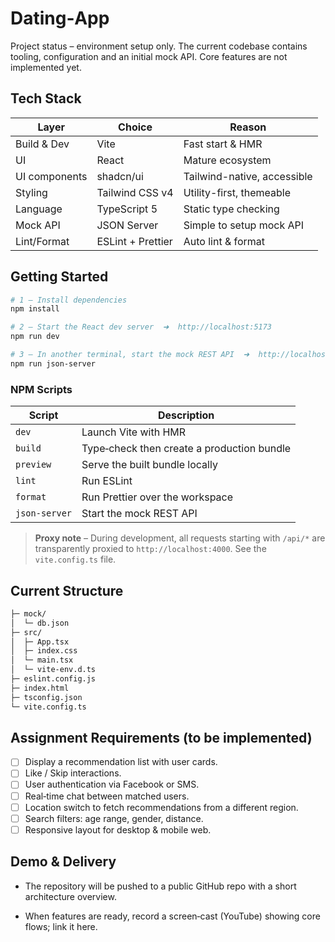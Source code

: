 # Dating‑App

Project status – environment setup only. The current codebase contains tooling, configuration and an initial mock API. Core features are not implemented yet.

## Tech Stack

| Layer         | Choice            | Reason                      |
| ------------- | ----------------- | --------------------------- |
| Build & Dev   | Vite              | Fast start & HMR            |
| UI            | React             | Mature ecosystem            |
| UI components | shadcn/ui         | Tailwind-native, accessible |
| Styling       | Tailwind CSS v4   | Utility-first, themeable    |
| Language      | TypeScript 5      | Static type checking        |
| Mock API      | JSON Server       | Simple to setup mock API    |
| Lint/Format   | ESLint + Prettier | Auto lint & format          |

## Getting Started

```bash
# 1 – Install dependencies
npm install

# 2 – Start the React dev server  ➜  http://localhost:5173
npm run dev

# 3 – In another terminal, start the mock REST API  ➜  http://localhost:4000
npm run json-server
```

### NPM Scripts

| Script        | Description                                |
| ------------- | ------------------------------------------ |
| `dev`         | Launch Vite with HMR                       |
| `build`       | Type‑check then create a production bundle |
| `preview`     | Serve the built bundle locally             |
| `lint`        | Run ESLint                                 |
| `format`      | Run Prettier over the workspace            |
| `json-server` | Start the mock REST API                    |

> **Proxy note** – During development, all requests starting with `/api/*` are transparently proxied to `http://localhost:4000`. See the `vite.config.ts` file.

## Current Structure

```bash
├─ mock/
│  └─ db.json
├─ src/
│  ├─ App.tsx
│  ├─ index.css
│  └─ main.tsx
│  └─ vite-env.d.ts
├─ eslint.config.js
├─ index.html
├─ tsconfig.json
└─ vite.config.ts
```

## Assignment Requirements (to be implemented)

- [ ] Display a recommendation list with user cards.
- [ ] Like / Skip interactions.
- [ ] User authentication via Facebook or SMS.
- [ ] Real‑time chat between matched users.
- [ ] Location switch to fetch recommendations from a different region.
- [ ] Search filters: age range, gender, distance.
- [ ] Responsive layout for desktop & mobile web.

## Demo & Delivery

- The repository will be pushed to a public GitHub repo with a short architecture overview.

- When features are ready, record a screen‑cast (YouTube) showing core flows; link it here.
